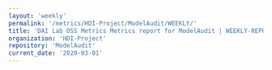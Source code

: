 ```yaml
---
layout: 'weekly'
permalink: '/metrics/HDI-Project/ModelAudit/WEEKLY/'
title: 'DAI Lab OSS Metrics Metrics report for ModelAudit | WEEKLY-REPORT-2020-03-01'
organization: 'HDI-Project'
repository: 'ModelAudit'
current_date: '2020-03-01'
---
```

